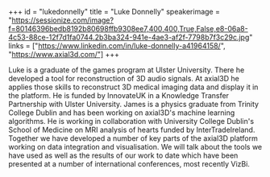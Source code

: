 +++
id = "lukedonnelly"
title = "Luke Donnelly"
speakerimage = "https://sessionize.com/image?f=80146396bedb8192b80698ffb9308ee7,400,400,True,False,e8-06a8-4c53-88ce-12f7d1fa0744.2b3ba324-941e-4ae3-af2f-7798b7f3c29c.jpg"
links = ["https://www.linkedin.com/in/luke-donnelly-a41964158/", "https://www.axial3d.com/"]
+++

Luke is a graduate of the games program at Ulster University. There he developed a tool for reconstruction of 3D audio signals. At axial3D he applies those skills to reconstruct 3D medical imaging data and display it in the platform. He is funded by InnovateUK in a Knowledge Transfer Partnership with Ulster University.
James is a physics graduate from Trinity College Dublin and has been working on axial3D's machine learning algorithms. He is working in collaboration with University College Dublin's School of Medicine on MRI analysis of hearts funded by InterTradeIreland. 
Together we have developed a number of key parts of the axial3D platform working on data integration and visualisation. We will talk about the tools we have used as well as the results of our work to date which have been presented at a number of international conferences, most recently VizBi.